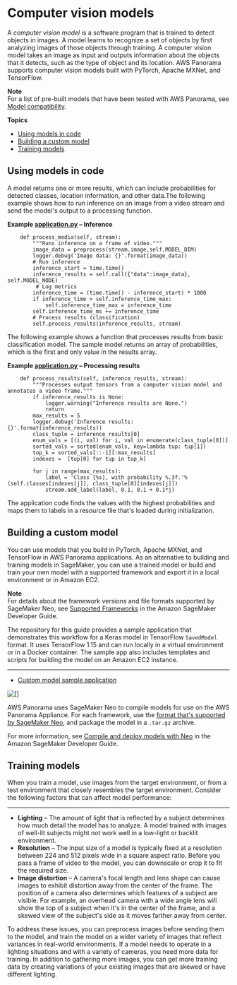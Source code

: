 # Computer vision models<a name="applications-models"></a>

A *computer vision model* is a software program that is trained to detect objects in images\. A model learns to recognize a set of objects by first analyzing images of those objects through training\. A computer vision model takes an image as input and outputs information about the objects that it detects, such as the type of object and its location\. AWS Panorama supports computer vision models built with PyTorch, Apache MXNet, and TensorFlow\.

**Note**  
For a list of pre\-built models that have been tested with AWS Panorama, see [Model compatibility](https://github.com/awsdocs/aws-panorama-developer-guide/blob/main/resources/model-compatibility.md)\.

**Topics**
+ [Using models in code](#applications-models-using)
+ [Building a custom model](#applications-models-custom)
+ [Training models](#applications-models-training)

## Using models in code<a name="applications-models-using"></a>

A model returns one or more results, which can include probabilities for detected classes, location information, and other data\.The following example shows how to run inference on an image from a video stream and send the model's output to a processing function\.

**Example [application\.py](https://github.com/awsdocs/aws-panorama-developer-guide/blob/main/sample-apps/aws-panorama-sample/packages/123456789012-SAMPLE_CODE-1.0/application.py) – Inference**  

```
    def process_media(self, stream):
        """Runs inference on a frame of video."""
        image_data = preprocess(stream.image,self.MODEL_DIM)
        logger.debug('Image data: {}'.format(image_data))
        # Run inference
        inference_start = time.time()
        inference_results = self.call({"data":image_data}, self.MODEL_NODE)
         # Log metrics
        inference_time = (time.time() - inference_start) * 1000
        if inference_time > self.inference_time_max:
            self.inference_time_max = inference_time
        self.inference_time_ms += inference_time
        # Process results (classification)
        self.process_results(inference_results, stream)
```

The following example shows a function that processes results from basic classification model\. The sample model returns an array of probabilities, which is the first and only value in the results array\.

**Example [application\.py](https://github.com/awsdocs/aws-panorama-developer-guide/blob/main/sample-apps/aws-panorama-sample/packages/123456789012-SAMPLE_CODE-1.0/application.py) – Processing results**  

```
    def process_results(self, inference_results, stream):
        """Processes output tensors from a computer vision model and annotates a video frame."""
        if inference_results is None:
            logger.warning("Inference results are None.")
            return
        max_results = 5
        logger.debug('Inference results: {}'.format(inference_results))
        class_tuple = inference_results[0]
        enum_vals = [(i, val) for i, val in enumerate(class_tuple[0])]
        sorted_vals = sorted(enum_vals, key=lambda tup: tup[1])
        top_k = sorted_vals[::-1][:max_results]
        indexes =  [tup[0] for tup in top_k]

        for j in range(max_results):
            label = 'Class [%s], with probability %.3f.'% (self.classes[indexes[j]], class_tuple[0][indexes[j]])
            stream.add_label(label, 0.1, 0.1 + 0.1*j)
```

The application code finds the values with the highest probabilities and maps them to labels in a resource file that's loaded during initialization\.

## Building a custom model<a name="applications-models-custom"></a>

You can use models that you build in PyTorch, Apache MXNet, and TensorFlow in AWS Panorama applications\. As an alternative to building and training models in SageMaker, you can use a trained model or build and train your own model with a supported framework and export it in a local environment or in Amazon EC2\.

**Note**  
For details about the framework versions and file formats supported by SageMaker Neo, see [Supported Frameworks](https://docs.aws.amazon.com/sagemaker/latest/dg/neo-supported-devices-edge-frameworks.html) in the Amazon SageMaker Developer Guide\.

The repository for this guide provides a sample application that demonstrates this workflow for a Keras model in TensorFlow `SavedModel` format\. It uses TensorFlow 1\.15 and can run locally in a virtual environment or in a Docker container\. The sample app also includes templates and scripts for building the model on an Amazon EC2 instance\.

****
+ [Custom model sample application](https://github.com/awsdocs/aws-panorama-developer-guide/blob/main/sample-apps/custom-model)

![\[\]](http://docs.aws.amazon.com/panorama/latest/dev/images/sample-custom-model.png)

AWS Panorama uses SageMaker Neo to compile models for use on the AWS Panorama Appliance\. For each framework, use the [format that's supported by SageMaker Neo](https://docs.aws.amazon.com/sagemaker/latest/dg/neo-compilation-preparing-model.html), and package the model in a `.tar.gz` archive\.

For more information, see [Compile and deploy models with Neo](https://docs.aws.amazon.com/sagemaker/latest/dg/neo.html) in the Amazon SageMaker Developer Guide\.

## Training models<a name="applications-models-training"></a>

When you train a model, use images from the target environment, or from a test environment that closely resembles the target environment\. Consider the following factors that can affect model performance:

****
+ **Lighting** – The amount of light that is reflected by a subject determines how much detail the model has to analyze\. A model trained with images of well\-lit subjects might not work well in a low\-light or backlit environment\.
+ **Resolution** – The input size of a model is typically fixed at a resolution between 224 and 512 pixels wide in a square aspect ratio\. Before you pass a frame of video to the model, you can downscale or crop it to fit the required size\.
+ **Image distortion** – A camera's focal length and lens shape can cause images to exhibit distortion away from the center of the frame\. The position of a camera also determines which features of a subject are visible\. For example, an overhead camera with a wide angle lens will show the top of a subject when it's in the center of the frame, and a skewed view of the subject's side as it moves farther away from center\.

To address these issues, you can preprocess images before sending them to the model, and train the model on a wider variety of images that reflect variances in real\-world environments\. If a model needs to operate in a lighting situations and with a variety of cameras, you need more data for training\. In addition to gathering more images, you can get more training data by creating variations of your existing images that are skewed or have different lighting\.